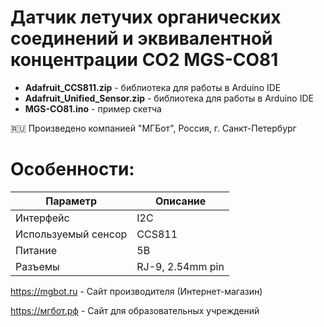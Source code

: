 # Датчик летучих органических соединений и эквивалентной концентрации CO2 MGS-CO81

- **Adafruit_CCS811.zip** - библиотека для работы в Arduino IDE
- **Adafruit_Unified_Sensor.zip** - библиотека для работы в Arduino IDE
- **MGS-CO81.ino** - пример скетча

🇷🇺 Произведено компанией "МГБот", Россия, г. Санкт-Петербург

# Особенности:

| Параметр    | Описание |
| ----------- | -----------|
| Интерфейс   | I2C|
| Используемый сенсор       |CCS811|
| Питание     | 5В|
| Разъемы     | RJ-9, 2.54mm pin|

https://mgbot.ru  - Сайт производителя (Интернет-магазин)

https://мгбот.рф  - Сайт для образовательных учреждений
